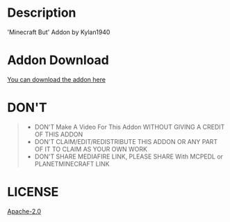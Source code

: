 # Description
'Minecraft But' Addon by Kylan1940

# Addon Download
[You can download the addon here](https://mcpedl.com/minecraft-but-by-kylan1940)

# DON'T
>- DON'T Make A Video For This Addon WITHOUT GIVING A CREDIT OF THIS ADDON
>- DON'T CLAIM/EDIT/REDISTRIBUTE THIS ADDON OR ANY PART OF IT TO CLAIM AS YOUR OWN WORK
>- DON'T SHARE MEDIAFIRE LINK, PLEASE SHARE With MCPEDL or PLANETMINECRAFT LINK

# LICENSE
[Apache-2.0](https://github.com/Kylan1940/MinecraftAddon/blob/main/LICENSE)